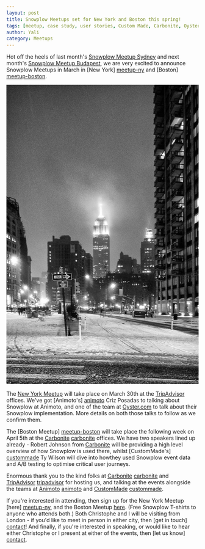 ```yaml
---
layout: post
title: Snowplow Meetups set for New York and Boston this spring!
tags: [meetup, case study, user stories, Custom Made, Carbonite, Oyster Travel, Animoto]
author: Yali
category: Meetups
---
```


Hot off the heels of last month's [Snowplow Meetup Sydney][meetup-sydney] and next month's [Snowplow Meetup Budapest][meetup-budapest], we are very excited to announce Snowplow Meetups in March in [New York] [meetup-ny] and [Boston] [meetup-boston].

![new-york-in-snow][ny-image]

The [New York Meetup][meetup-ny] will take place on March 30th at the [TripAdvisor][tripadvisor] offices. We've got [Animoto's] [animoto] Criz Posadas to talking about Snowplow at Animoto, and one of the team at [Oyster.com][oyster] to talk about their Snowplow implementation. More details on both those talks to follow as we confirm them.

<!--more-->

The [Boston Meetup] [meetup-boston] will take place the following week on April 5th at the [Carbonite] [carbonite] offices. We have two speakers lined up already - Robert Johnson from [Carbonite][carbonite] will be providing a high level overview of how Snowplow is used there, whilst [CustomMade's] [custommade] Ty Wilson will dive into howthey used Snowplow event data and A/B testing to optimise critical user journeys.

Enormous thank you to the kind folks at [Carbonite] [carbonite] and [TripAdvisor] [tripadvisor] for hosting us, and talking at the events alongside the teams at [Animoto] [animoto] and [CustomMade] [custommade].

If you're interested in attending, then sign up for the New York Meetup [here] [meetup-ny], and the Boston Meetup [here][meetup-boston]. (Free Snowplow T-shirts to anyone who attends both.) Both Christophe and I will be visiting from London - if you'd like to meet in person in either city, then [get in touch] [contact]! And finally, if you're interested in speaking, or would like to hear either Christophe or I present at either of the events, then [let us know] [contact].

[meetup-sydney]: blog/2016/01/12/bauer-and-digdeep-presentations-at-snowplow-meetup-sydney/
[meetup-budapest]: http://www.meetup.com/Snowplow-Analytics-Budapest/events/226861638/
[meetup-ny]: http://www.meetup.com/Snowplow-Analytics-New-York/events/227410376/
[meetup-boston]: http://www.meetup.com/Snowplow-Analytics-Boston/events/227411770/
[ny-image]: /assets/img/blog/2016/01/new-york-snow.jpg
[animoto]: https://animoto.com/
[oyster]: http://www.oyster.com/
[carbonite]: http://www.carbonite.com/
[custommade]: http://www.custommade.com/
[contact]: /contact/
[tripadvisor]: http://www.tripadvisor.com